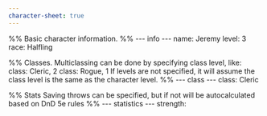 ```yaml
---
character-sheet: true
---
```


%%
Basic character information.
%%
--- info ---
name: Jeremy
level: 3
race: Halfling

%%
Classes. 
Multiclassing can be done by specifying class level, like:
class: Cleric, 2
class: Rogue, 1
If levels are not specified, it will assume the class level is the same as the character level. 
%%
--- class ---
class: Cleric

%%
Stats
Saving throws can be specified, but if not will be autocalculated based on DnD 5e rules
%%
--- statistics ---
strength: 